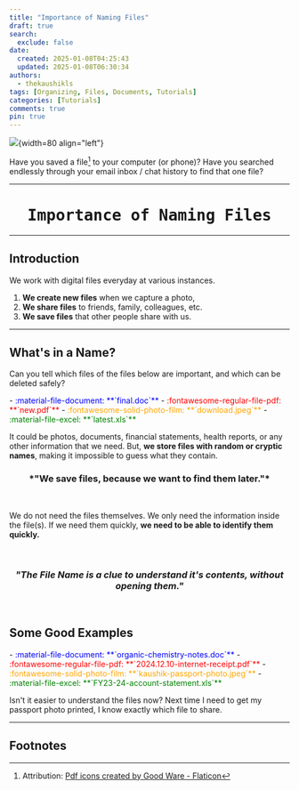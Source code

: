 ```yaml
---
title: "Importance of Naming Files"
draft: true
search:
  exclude: false
date:
  created: 2025-01-08T04:25:43
  updated: 2025-01-08T06:30:34
authors:
  - thekaushikls
tags: [Organizing, Files, Documents, Tutorials]
categories: [Tutorials]
comments: true
pin: true
---
```

![](../assets/2025-Importance-of-Naming-Files-01.png){width=80 align="left"}

Have you saved a file[^1] to your computer (or phone)? Have you searched endlessly through your email inbox / chat history to find that one file? 

<!-- more -->
---
<center><h1><kbd> Importance of Naming Files </kbd></h1></center>

---
## Introduction
We work with digital files everyday at various instances.

1. **We create new files** when we capture a photo,
2. **We share files** to friends, family, colleagues, etc.
3. **We save files** that other people share with us.

---
## What's in a Name?
Can you tell which files of the files below are important, and which can be deleted safely?

<div class="grid cards" markdown>
   - <span style="color: blue;">:material-file-document: **`final.doc`**</span>
   - <span style="color: red;">:fontawesome-regular-file-pdf: **`new.pdf`**</span>
   - <span style="color: orange;">:fontawesome-solid-photo-film: **`download.jpeg`**</span>
   - <span style="color: green;">:material-file-excel: **`latest.xls`**</span>
</div>

It could be photos, documents, financial statements, health reports, or any other information that we need. But, **we store files with random or cryptic names**, making it impossible to guess what they contain. 

<center><h3> *"We save files, because we want to find them later."* </h3></center><br>

We do not need the files themselves. We only need the information inside the file(s). If we need them quickly, **we need to be able to identify them quickly.**

<br><center><h3><i> "The File Name is a clue to understand it's contents, without opening them." </i></h3></center><br>

## Some Good Examples

<div class="grid cards" markdown>
   - <span style="color: blue;">:material-file-document: **`organic-chemistry-notes.doc`**</span>
   - <span style="color: red;">:fontawesome-regular-file-pdf: **`2024.12.10-internet-receipt.pdf`**</span>
   - <span style="color: orange;">:fontawesome-solid-photo-film: **`kaushik-passport-photo.jpeg`**</span>
   - <span style="color: green;">:material-file-excel: **`FY23-24-account-statement.xls`**</span>
</div>

Isn't it easier to understand the files now?
Next time I need to get my passport photo printed, I know exactly which file to share.

---
## Footnotes

[^1]: Attribution: <a href="https://www.flaticon.com/free-icons/pdf" title="pdf icons">Pdf icons created by Good Ware - Flaticon</a>
